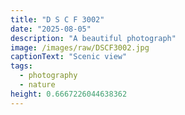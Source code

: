 ```yaml
---
title: "D S C F 3002"
date: "2025-08-05"
description: "A beautiful photograph"
image: /images/raw/DSCF3002.jpg
captionText: "Scenic view"
tags:
  - photography
  - nature
height: 0.6667226044638362
---
```

